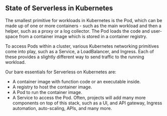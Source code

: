 ## State of Serverless in Kubernetes
The smallest primitive for workloads in Kubernetes is the Pod, which can be made up of one or more containers - such as the main workload and then a helper, such as a proxy or a log collector. The Pod loads the code and user-space from a container image which is stored in a container registry.

To access Pods within a cluster, various Kubernetes networking primitives come into play, such as a Service, a LoadBalancer, and Ingress. Each of these provides a slightly different way to send traffic to the running workload.

Our bare essentials for Serverless on Kubernetes are:
- A container image with function code or an executable inside.
- A registry to host the container image.
- A Pod to run the container image.
- A Service to access the Pod.
Often, projects will add many more components on top of this stack, such as a UI, and API gateway, Ingress automation, auto-scaling, APIs, and many more.
